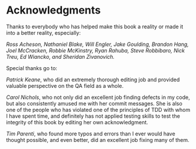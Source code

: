 # Acknowledgments

Thanks to everybody who has helped make this book a reality or made it into a better reality, especially:

_Ross Acheson, Nathaniel Blake, Will Engler, Jake Goulding, Brandon Hang, Joel McCracken, Robbie McKinstry, Ryan Rahuba, Steve Robbibaro, Nick Treu, Ed Wiancko, and Sheridan Zivanovich._

Special thanks go to:

_Patrick Keane_, who did an extremely thorough editing job and provided valuable perspective on the QA field as a whole.

_Carol Nichols_, who not only did an excellent job finding defects in my code, but also consistently amused me with her commit messages.  She is also one of the people who has violated one of the principles of TDD with whom I have spent time, and definitely has not applied testing skills to test the integrity of this book by editing her own acknowledgment.

_Tim Parenti_, who found more typos and errors than I ever would have thought possible, and even better, did an excellent job fixing many of them.

